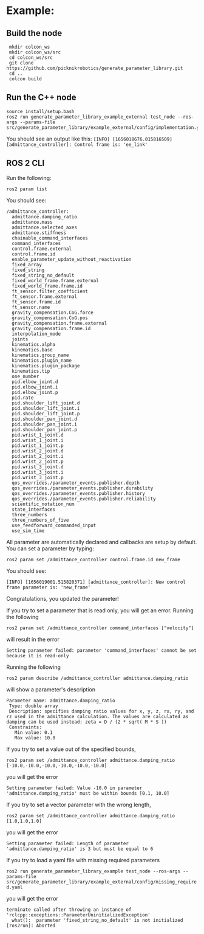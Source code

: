 # Example:

## Build the node

```
 mkdir colcon_ws
 mkdir colcon_ws/src
 cd colcon_ws/src
 git clone https://github.com/picknikrobotics/generate_parameter_library.git
 cd ..
 colcon build
```

## Run the C++ node

```
source install/setup.bash
ros2 run generate_parameter_library_example_external test_node --ros-args --params-file src/generate_parameter_library/example_external/config/implementation.yaml
```

You should see an output like this:
`[INFO] [1656018676.015816509] [admittance_controller]: Control frame is: 'ee_link'`

## ROS 2 CLI

Run the following:

`ros2 param list`

You should see:

```
/admittance_controller:
  admittance.damping_ratio
  admittance.mass
  admittance.selected_axes
  admittance.stiffness
  chainable_command_interfaces
  command_interfaces
  control.frame.external
  control.frame.id
  enable_parameter_update_without_reactivation
  fixed_array
  fixed_string
  fixed_string_no_default
  fixed_world_frame.frame.external
  fixed_world_frame.frame.id
  ft_sensor.filter_coefficient
  ft_sensor.frame.external
  ft_sensor.frame.id
  ft_sensor.name
  gravity_compensation.CoG.force
  gravity_compensation.CoG.pos
  gravity_compensation.frame.external
  gravity_compensation.frame.id
  interpolation_mode
  joints
  kinematics.alpha
  kinematics.base
  kinematics.group_name
  kinematics.plugin_name
  kinematics.plugin_package
  kinematics.tip
  one_number
  pid.elbow_joint.d
  pid.elbow_joint.i
  pid.elbow_joint.p
  pid.rate
  pid.shoulder_lift_joint.d
  pid.shoulder_lift_joint.i
  pid.shoulder_lift_joint.p
  pid.shoulder_pan_joint.d
  pid.shoulder_pan_joint.i
  pid.shoulder_pan_joint.p
  pid.wrist_1_joint.d
  pid.wrist_1_joint.i
  pid.wrist_1_joint.p
  pid.wrist_2_joint.d
  pid.wrist_2_joint.i
  pid.wrist_2_joint.p
  pid.wrist_3_joint.d
  pid.wrist_3_joint.i
  pid.wrist_3_joint.p
  qos_overrides./parameter_events.publisher.depth
  qos_overrides./parameter_events.publisher.durability
  qos_overrides./parameter_events.publisher.history
  qos_overrides./parameter_events.publisher.reliability
  scientific_notation_num
  state_interfaces
  three_numbers
  three_numbers_of_five
  use_feedforward_commanded_input
  use_sim_time
  ```

All parameter are automatically declared and callbacks are setup by default. You can set a parameter by typing:

`ros2 param set /admittance_controller control.frame.id new_frame`

You should see:

`[INFO] [1656019001.515820371] [admittance_controller]: New control frame parameter is: 'new_frame'`

Congratulations, you updated the parameter!

If you try to set a parameter that is read only, you will get an error. Running the following

`ros2 param set /admittance_controller command_interfaces ["velocity"]`

will result in the error

`Setting parameter failed: parameter 'command_interfaces' cannot be set because it is read-only`

Running the following

`ros2 param describe /admittance_controller admittance.damping_ratio`

will show a parameter's description

 ```
 Parameter name: admittance.damping_ratio
  Type: double array
  Description: specifies damping ratio values for x, y, z, rx, ry, and rz used in the admittance calculation. The values are calculated as damping can be used instead: zeta = D / (2 * sqrt( M * S ))
  Constraints:
    Min value: 0.1
    Max value: 10.0
```

If you try to set a value out of the specified bounds,

`ros2 param set /admittance_controller admittance.damping_ratio [-10.0,-10.0,-10.0,-10.0,-10.0,-10.0]`

you will get the error

`Setting parameter failed: Value -10.0 in parameter 'admittance.damping_ratio' must be within bounds [0.1, 10.0]`

If you try to set a vector parameter with the wrong length,

`ros2 param set /admittance_controller admittance.damping_ratio [1.0,1.0,1.0]`

you will get the error

`Setting parameter failed: Length of parameter 'admittance.damping_ratio' is 3 but must be equal to 6`

If you try to load a yaml file with missing required parameters

`ros2 run generate_parameter_library_example test_node --ros-args --params-file src/generate_parameter_library/example_external/config/missing_required.yaml`

you will get the error

```
terminate called after throwing an instance of 'rclcpp::exceptions::ParameterUninitializedException'
  what():  parameter 'fixed_string_no_default' is not initialized
[ros2run]: Aborted
```

